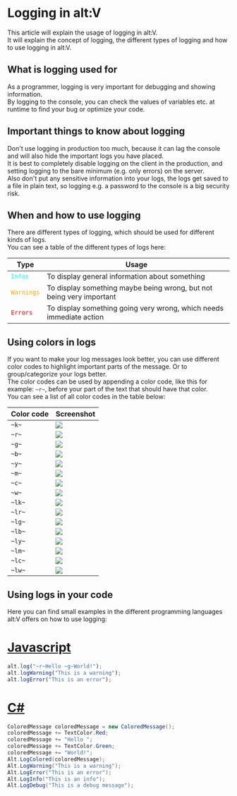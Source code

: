# Logging in alt:V

This article will explain the usage of logging in alt:V.<br>
It will explain the concept of logging, the different types of logging and how to use logging in alt:V.

## What is logging used for

As a programmer, logging is very important for debugging and showing information.<br>
By logging to the console, you can check the values of variables etc. at runtime to find your bug or optimize your code.

## Important things to know about logging

Don't use logging in production too much, because it can lag the console and will also hide the important logs you have placed.<br>
It is best to completely disable logging on the client in the production, and setting logging to the bare minimum (e.g. only errors) on the server.<br>
Also don't put any sensitive information into your logs, the logs get saved to a file in plain text, so logging e.g. a password to the console is a big security risk.

## When and how to use logging

There are different types of logging, which should be used for different kinds of logs.<br>
You can see a table of the different types of logs here:

| Type                                           | Usage                                                                |
| ---------------------------------------------- | -------------------------------------------------------------------- |
| <span style="color: cyan;">`Infos`</span>      | To display general information about something                       |
| <span style="color: orange;">`Warnings`</span> | To display something maybe being wrong, but not being very important |
| <span style="color: red;">`Errors`</span>      | To display something going very wrong, which needs immediate action  |

## Using colors in logs

If you want to make your log messages look better, you can use different color codes to highlight important parts of the message. Or to group/categorize your logs better.<br>
The color codes can be used by appending a color code, like this for example: `~r~`, before your part of the text that should have that color.<br>
You can see a list of all color codes in the table below:

| Color code  | Screenshot                                  |
| ----------- | ------------------------------------------- |
| `~k~`       | <img src="https://i.imgur.com/yY2SFRY.png"> |
| `~r~`       | <img src="https://i.imgur.com/baznoxc.png"> |
| `~g~`       | <img src="https://i.imgur.com/l5rR0IK.png"> |
| `~b~`       | <img src="https://i.imgur.com/UxrGn1x.png"> |
| `~y~`       | <img src="https://i.imgur.com/opeovLN.png"> |
| `~m~`       | <img src="https://i.imgur.com/NM1Pjp2.png"> |
| `~c~`       | <img src="https://i.imgur.com/HISQbpP.png"> |
| `~w~`       | <img src="https://i.imgur.com/GCiTxlG.png"> |
| `~lk~`      | <img src="https://i.imgur.com/HGHzOeZ.png"> |
| `~lr~`      | <img src="https://i.imgur.com/UNvRM7X.png"> |
| `~lg~`      | <img src="https://i.imgur.com/VJ0Cv5j.png"> |
| `~lb~`      | <img src="https://i.imgur.com/78TlRwR.png"> |
| `~ly~`      | <img src="https://i.imgur.com/h45ys47.png"> |
| `~lm~`      | <img src="https://i.imgur.com/ulzEp7v.png"> |
| `~lc~`      | <img src="https://i.imgur.com/5v1Vcjd.png"> |
| `~lw~`      | <img src="https://i.imgur.com/UsjQXdk.png"> |

## Using logs in your code

Here you can find small examples in the different programming languages alt:V offers on how to use logging:

# [Javascript](#tab/tabid-1)

```js
alt.log("~r~Hello ~g~World!");
alt.logWarning("This is a warning");
alt.logError("This is an error");
```

# [C#](#tab/tabid-2)

```csharp
ColoredMessage coloredMessage = new ColoredMessage();
coloredMessage += TextColor.Red;
coloredMessage += "Hello ";
coloredMessage += TextColor.Green;
coloredMessage += "World!";
Alt.LogColored(coloredMessage);
Alt.LogWarning("This is a warning");
Alt.LogError("This is an error");
Alt.LogInfo("This is an info");
Alt.LogDebug("This is a debug message");
```
